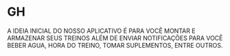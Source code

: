 # GH
A IDEIA INICIAL DO NOSSO APLICATIVO É PARA VOCÊ MONTAR E ARMAZENAR SEUS TREINOS
ALÉM DE ENVIAR NOTIFICAÇÕES PARA VOCÊ BEBER AGUA, HORA DO TREINO, TOMAR SUPLEMENTOS, ENTRE OUTROS.
